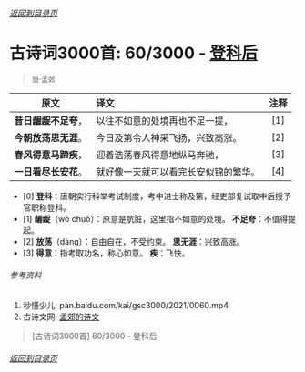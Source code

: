 ###### [返回到目录页](../../gsc3000/index/0001-0100.md)

# 古诗词3000首: 60/3000 - [登科后](https://so.gushiwen.cn/shiwenv_6650a905deea.aspx)
> `唐`·`孟郊`

|原文 |译文 |注释 |
|:---:|:----|:---:|
|**昔日龌龊不足夸**，|以往不如意的处境再也不足一提，|[1]|
|**今朝放荡思无涯**。|今日及第令人神采飞扬，兴致高涨。|[2]|
|**春风得意马蹄疾**，|迎着浩荡春风得意地纵马奔驰，|[3]|
|**一日看尽长安花**。|就好像一天就可以看完长安似锦的繁华。|[4]|

* [0] **登科**：唐朝实行科举考试制度，考中进士称及第，经吏部复试取中后授予官职称登科。
* [1] **龌龊**（wò chuò）：原意是肮脏，这里指不如意的处境。
      **不足夸**：不值得提起。
* [2] **放荡**（dàng）：自由自在，不受约束。
      **思无涯**：兴致高涨。
* [3] **得意**：指考取功名，称心如意。
      **疾**：飞快。


###### 参考资料
1. 秒懂少儿: pan.baidu.com/kai/gsc3000/2021/0060.mp4
1. 古诗文网: [孟郊的诗文](https://so.gushiwen.cn/authorv_2f7f3273612a.aspx)

> [古诗词3000首] 60/3000 - 登科后

###### [返回到目录页](../../gsc3000/index/0001-0100.md)
